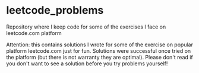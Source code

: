 # leetcode_problems
Repository where I keep code for some of the exercises I face on leetcode.com platform

Attention: this contains solutions I wrote for some of the exercise on popular platform leetcode.com just for fun. Solutions were successful once tried on the platform (but there is not warranty they are optimal). Please don't read if you don't want to see a solution before you try problems yourself!
